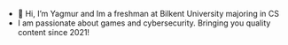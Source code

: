 - 👋 Hi, I’m Yagmur and Im a freshman at Bilkent University majoring in CS 
- I am passionate about games and cybersecurity.
Bringing you quality content since 2021!
